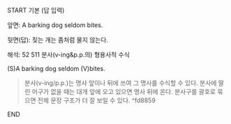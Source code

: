 START
기본 (답 입력)

앞면:
A barking dog seldom bites.


뒷면(답):
짖는 개는 좀처럼 물지 않는다.


해석:
52 511 분사(v-ing&p.p.의) 형용사적 수식

(S)A barking dog seldom (V)bites.

> 분사(v-ing/p.p.)는 명사 앞이나 뒤에 쓰여 그 명사를 수식할 수 있다.
> 분사에 딸린 어구가 없을 때는 대개 앞에 오고
> 있으면 명사 뒤에 온다.
> 분사구를 괄호로 묶으면 전체 문장 구조가 더 잘 보일 수 있다.
^fd8859
<!--ID: 1694984985953-->
END